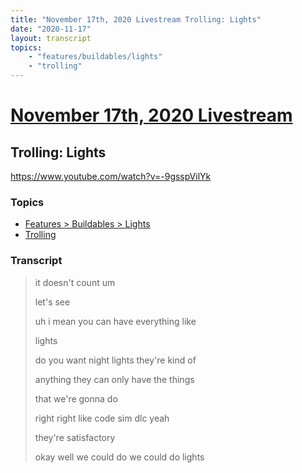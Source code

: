 ```yaml
---
title: "November 17th, 2020 Livestream Trolling: Lights"
date: "2020-11-17"
layout: transcript
topics:
    - "features/buildables/lights"
    - "trolling"
---
```

# [November 17th, 2020 Livestream](../2020-11-17.md)
## Trolling: Lights
https://www.youtube.com/watch?v=-9gsspVilYk

### Topics
* [Features > Buildables > Lights](../topics/features/buildables/lights.md)
* [Trolling](../topics/trolling.md)

### Transcript

> it doesn't count um
>
> let's see
>
> uh i mean you can have everything like
>
> lights
>
> do you want night lights they're kind of
>
> anything they can only have the things
>
> that we're gonna do
>
> right right like code sim dlc yeah
>
> they're satisfactory
>
> okay well we could do we could do lights
